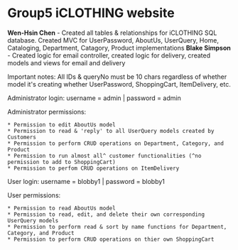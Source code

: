 # Group5 iCLOTHING website

**Wen-Hsin Chen** - Created all tables & relationships for iCLOTHING SQL database. Created MVC for UserPassword, AboutUs, UserQuery, Home, Cataloging, Department, Catagory, Product implementations
**Blake Simpson** - Created logic for email controller, created logic for delivery, created models and views for email and delivery

Important notes: All IDs & queryNo must be 10 chars regardless of whether model it's creating whether UserPassword, ShoppingCart, ItemDelivery, etc.

Administrator login: username = admin | password = admin

Administrator permissions:

    * Permission to edit AboutUs model
    * Permission to read & 'reply' to all UserQuery models created by Customers 
    * Permission to perform CRUD operations on Department, Category, and Product
    * Permission to run almost all^ customer functionalities (^no permission to add to ShoppingCart)
    * Permission to perfom CRUD operations on ItemDelivery
    
User login: username = blobby1 | password = blobby1

User permissions:

    * Permission to read AboutUs model
    * Permission to read, edit, and delete their own corresponding UserQuery models
    * Permission to perform read & sort by name functions for Department, Category, and Product
    * Permission to perform CRUD operations on thier own ShoppingCart
